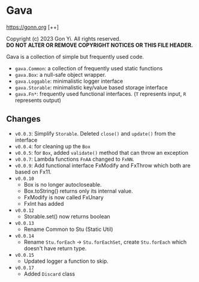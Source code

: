 # Gava

<https://gonn.org> [++]  

Copyright (c) 2023 Gon Yi. All rights reserved.  
__DO NOT ALTER OR REMOVE COPYRIGHT NOTICES OR THIS FILE HEADER.__

Gava is a collection of simple but frequently used code.

- `gava.Common`:   a collection of frequently used static functions
- `gava.Box`:      a null-safe object wrapper.
- `gava.Loggable`: minimalistic logger interface
- `gava.Storable`: minimalistic key/value based storage interface
- `gava.Fn*`:      frequently used functional interfaces. (`T` represents input, `R` represents output)

## Changes

- `v0.0.3`: Simplify `Storable`. Deleted `close()` and `update()` from the interface
- `v0.0.4`: for cleaning up the `Box` 
- `v0.0.5`: for `Box`, added `validate()` method that can throw an exception
- `v0.0.7`: Lambda functions `FnAA` changed to `FxNN`. 
- `v0.0.9`: Add functional interface FxModify and FxThrow which both are based on Fx11.
- `v0.0.10` 
  - Box is no longer autocloseable.
  - Box.toString() returns only its internal value. 
  - FxModify is now called FxUnary
  - FxInt has added
- `v0.0.12`
  - Storable.set() now returns boolean
- `v0.0.13`
  - Rename Common to Stu (Static Util) 
- `v0.0.14`
  - Rename `Stu.forEach` -> `Stu.forEachSet`, create `Stu.forEach` which doesn't have return type.
- `v0.0.15`
  - Updated logger a function to skip.
- `v0.0.17` 
  - Added `Discard` class

